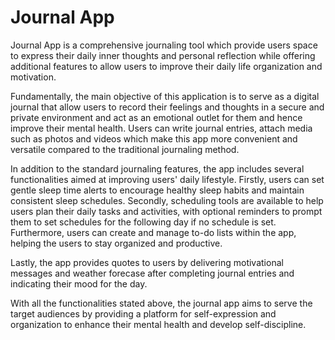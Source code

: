 # Journal App

Journal App is a comprehensive journaling tool which provide users space to express their daily inner thoughts and personal reflection while offering additional features to allow users to improve their daily life organization and motivation.

Fundamentally, the main objective of this application is to serve as a digital journal that allow users to record their feelings and thoughts in a secure and private environment and act as an emotional outlet for them and hence improve their mental health. Users can write journal entries, attach media such as photos and videos which make this app more convenient and versatile compared to the traditional journaling method.

In addition to the standard journaling features, the app includes several functionalities aimed at improving users' daily lifestyle. Firstly, users can set gentle sleep time alerts to encourage healthy sleep habits and maintain consistent sleep schedules. Secondly, scheduling tools are available to help users plan their daily tasks and activities, with optional reminders to prompt them to set schedules for the following day if no schedule is set. Furthermore, users can create and manage to-do lists within the app, helping the users to stay organized and productive. 

Lastly, the app provides quotes to users by delivering motivational messages and weather forecase after completing journal entries and indicating their mood for the day.

With all the functionalities stated above, the journal app aims to serve the target audiences by providing a platform for self-expression and organization to enhance their mental health and develop self-discipline. 
